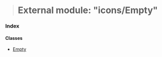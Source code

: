 > # External module: "icons/Empty"

### Index

#### Classes

* [Empty](../classes/_icons_empty_.empty.md)